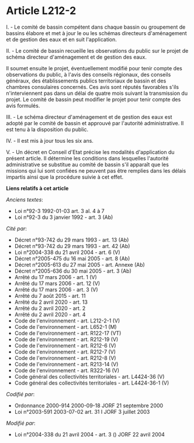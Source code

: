# Article L212-2

I. - Le comité de bassin compétent dans chaque bassin ou groupement de bassins élabore et met à jour le ou les schémas
directeurs d'aménagement et de gestion des eaux et en suit l'application.

II. - Le comité de bassin recueille les observations du public sur le projet de schéma directeur d'aménagement et de gestion
des eaux.

Il soumet ensuite le projet, éventuellement modifié pour tenir compte des observations du public, à l'avis des conseils
régionaux, des conseils généraux, des établissements publics territoriaux de bassin et des chambres consulaires concernés.
Ces avis sont réputés favorables s'ils n'interviennent pas dans un délai de quatre mois suivant la transmission du projet. Le
comité de bassin peut modifier le projet pour tenir compte des avis formulés.

III. - Le schéma directeur d'aménagement et de gestion des eaux est adopté par le comité de bassin et approuvé par l'autorité
administrative. Il est tenu à la disposition du public.

IV. - Il est mis à jour tous les six ans.

V. - Un décret en Conseil d'Etat précise les modalités d'application du présent article. Il détermine les conditions dans
lesquelles l'autorité administrative se substitue au comité de bassin s'il apparaît que les missions qui lui sont confiées ne
peuvent pas être remplies dans les délais impartis ainsi que la procédure suivie à cet effet.

**Liens relatifs à cet article**

_Anciens textes_:

  - Loi n°92-3 1992-01-03 art. 3 al. 4 à 7
  - Loi n°92-3 du 3 janvier 1992 - art. 3 (Ab)

_Cité par_:

  - Décret n°93-742 du 29 mars 1993 - art. 13 (Ab)
  - Décret n°93-742 du 29 mars 1993 - art. 42 (Ab)
  - Loi n°2004-338 du 21 avril 2004 - art. 6 (V)
  - Décret n°2005-475 du 16 mai 2005 - art. 8 (Ab)
  - Décret n°2005-613 du 27 mai 2005 - art. Annexe (Ab)
  - Décret n°2005-636 du 30 mai 2005 - art. 3 (Ab)
  - Arrêté du 17 mars 2006 - art. 1 (V)
  - Arrêté du 17 mars 2006 - art. 12 (V)
  - Arrêté du 17 mars 2006 - art. 3 (V)
  - Arrêté du 7 août 2015 - art. 11
  - Arrêté du 2 avril 2020 - art. 13
  - Arrêté du 2 avril 2020 - art. 2
  - Arrêté du 2 avril 2020 - art. 4
  - Code de l'environnement - art. L212-2-1 (V)
  - Code de l'environnement - art. L652-1 (M)
  - Code de l'environnement - art. R122-17 (VT)
  - Code de l'environnement - art. R212-19 (V)
  - Code de l'environnement - art. R212-6 (V)
  - Code de l'environnement - art. R212-7 (V)
  - Code de l'environnement - art. R212-8 (V)
  - Code de l'environnement - art. R213-14 (V)
  - Code de l'environnement - art. R322-16 (V)
  - Code général des collectivités territoriales - art. L4424-36 (V)
  - Code général des collectivités territoriales - art. L4424-36-1 (V)

_Codifié par_:

  - Ordonnance 2000-914 2000-09-18 JORF 21 septembre 2000
  - Loi n°2003-591 2003-07-02 art. 31 I JORF 3 juillet 2003

_Modifié par_:

  - Loi n°2004-338 du 21 avril 2004 - art. 3 () JORF 22 avril 2004
